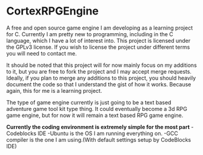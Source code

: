 # CortexRPGEngine
A free and open source game engine I am developing as a learning project for C.  Currently I am pretty new to programming, including in the C language, which I have a lot of interest into.  This project is licensed under the GPLv3 license.  If you wish to license the project under different terms you will need to contact me.

It should be noted that this project will for now mainly focus on my additions to it, but you are free to fork the project and I may accept merge requests.
Ideally, if you plan to merge any additions to this project, you should heavily document the code so that I understand the gist of how it works.  Because again, this for me is a learning project.

The type of game engine currently is just going to be a text based adventure game tool kit type thing.  It could eventually become a 3d RPG game engine, but for now it will remain a text based RPG game engine.


**Currently the coding environment is extremely simple for the most part**
-Codeblocks IDE
-Ubuntu is the OS I am running everything on.
-GCC compiler is the one I am using.(With default settings setup by CodeBlocks IDE)
